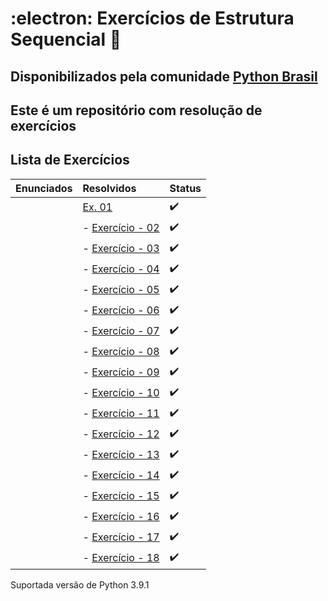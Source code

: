# :electron: Exercícios de Estrutura Sequencial :snake:

## Disponibilizados pela comunidade [Python Brasil](https://wiki.python.org.br/EstruturaSequencial)

## Este é um repositório com resolução de exercícios

## Lista de Exercícios

| Enunciados   | Resolvidos        | Status|
|:-------------|:------------------|:------|
|              |[Ex. 01](https://github.com/faleite/EstruturaSequencial/blob/main/exercicios/1.py) | :heavy_check_mark:|
|              |- [Exercício - 02](https://github.com/faleite/EstruturaSequencial/blob/main/exercicios/2.py) | :heavy_check_mark:|
|              |- [Exercício - 03](https://github.com/faleite/EstruturaSequencial/blob/main/exercicios/3.py) | :heavy_check_mark:|
|              |- [Exercício - 04](https://github.com/faleite/EstruturaSequencial/blob/main/exercicios/4.py) | :heavy_check_mark:|
|              |- [Exercício - 05](https://github.com/faleite/EstruturaSequencial/blob/main/exercicios/5.py) | :heavy_check_mark:|
|              |- [Exercício - 06](https://github.com/faleite/EstruturaSequencial/blob/main/exercicios/6.py) | :heavy_check_mark:|
|              |- [Exercício - 07](https://github.com/faleite/EstruturaSequencial/blob/main/exercicios/7.py) | :heavy_check_mark:|
|              |- [Exercício - 08](https://github.com/faleite/EstruturaSequencial/blob/main/exercicios/8.py) | :heavy_check_mark:|
|              |- [Exercício - 09](https://github.com/faleite/EstruturaSequencial/blob/main/exercicios/9.py) | :heavy_check_mark:|
|              |- [Exercício - 10](https://github.com/faleite/EstruturaSequencial/blob/main/exercicios/10.py)| :heavy_check_mark:| 
|              |- [Exercício - 11](https://github.com/faleite/EstruturaSequencial/blob/main/exercicios/11.py)| :heavy_check_mark:| 
|              |- [Exercício - 12](https://github.com/faleite/EstruturaSequencial/blob/main/exercicios/12.py)| :heavy_check_mark:| 
|              |- [Exercício - 13](https://github.com/faleite/EstruturaSequencial/blob/main/exercicios/13.py)| :heavy_check_mark:| 
|              |- [Exercício - 14](https://github.com/faleite/EstruturaSequencial/blob/main/exercicios/14.py)| :heavy_check_mark:| 
|              |- [Exercício - 15](https://github.com/faleite/EstruturaSequencial/blob/main/exercicios/15.py)| :heavy_check_mark:| 
|              |- [Exercício - 16](https://github.com/faleite/EstruturaSequencial/blob/main/exercicios/16.py)| :heavy_check_mark:| 
|              |- [Exercício - 17](https://github.com/faleite/EstruturaSequencial/blob/main/exercicios/17.py)| :heavy_check_mark:| 
|              |- [Exercício - 18](https://github.com/faleite/EstruturaSequencial/blob/main/exercicios/18.py)| :heavy_check_mark:| 

Suportada versão de Python 3.9.1

